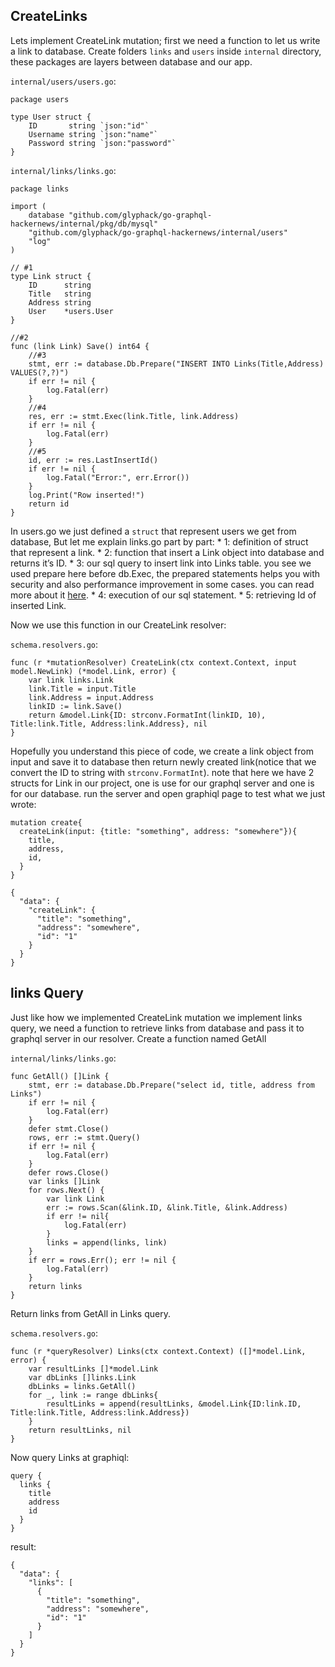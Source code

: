 ## CreateLinks

Lets implement CreateLink mutation; first we need a function to let us write a link to database. Create folders `links` and `users` inside `internal` directory, these packages are layers between database and our app.

`internal/users/users.go`:

    package users

    type User struct {
        ID       string `json:"id"`
        Username string `json:"name"`
        Password string `json:"password"`
    }

`internal/links/links.go`:

    package links

    import (
        database "github.com/glyphack/go-graphql-hackernews/internal/pkg/db/mysql"
        "github.com/glyphack/go-graphql-hackernews/internal/users"
        "log"
    )

    // #1
    type Link struct {
        ID      string
        Title   string
        Address string
        User    *users.User
    }

    //#2
    func (link Link) Save() int64 {
        //#3
        stmt, err := database.Db.Prepare("INSERT INTO Links(Title,Address) VALUES(?,?)")
        if err != nil {
            log.Fatal(err)
        }
        //#4
        res, err := stmt.Exec(link.Title, link.Address)
        if err != nil {
            log.Fatal(err)
        }
        //#5
        id, err := res.LastInsertId()
        if err != nil {
            log.Fatal("Error:", err.Error())
        }
        log.Print("Row inserted!")
        return id
    }

In users.go we just defined a `struct` that represent users we get from database, But let me explain links.go part by part: \* 1: definition of struct that represent a link. \* 2: function that insert a Link object into database and returns it’s ID. \* 3: our sql query to insert link into Links table. you see we used prepare here before db.Exec, the prepared statements helps you with security and also performance improvement in some cases. you can read more about it [here](https://www.postgresql.org/docs/9.3/sql-prepare.html). \* 4: execution of our sql statement. \* 5: retrieving Id of inserted Link.

Now we use this function in our CreateLink resolver:

`schema.resolvers.go`:

    func (r *mutationResolver) CreateLink(ctx context.Context, input model.NewLink) (*model.Link, error) {
        var link links.Link
        link.Title = input.Title
        link.Address = input.Address
        linkID := link.Save()
        return &model.Link{ID: strconv.FormatInt(linkID, 10), Title:link.Title, Address:link.Address}, nil
    }

Hopefully you understand this piece of code, we create a link object from input and save it to database then return newly created link(notice that we convert the ID to string with `strconv.FormatInt`). note that here we have 2 structs for Link in our project, one is use for our graphql server and one is for our database. run the server and open graphiql page to test what we just wrote:

    mutation create{
      createLink(input: {title: "something", address: "somewhere"}){
        title,
        address,
        id,
      }
    }

    {
      "data": {
        "createLink": {
          "title": "something",
          "address": "somewhere",
          "id": "1"
        }
      }
    }

## links Query <span id="links-query"></span>

Just like how we implemented CreateLink mutation we implement links query, we need a function to retrieve links from database and pass it to graphql server in our resolver. Create a function named GetAll

`internal/links/links.go`:

    func GetAll() []Link {
        stmt, err := database.Db.Prepare("select id, title, address from Links")
        if err != nil {
            log.Fatal(err)
        }
        defer stmt.Close()
        rows, err := stmt.Query()
        if err != nil {
            log.Fatal(err)
        }
        defer rows.Close()
        var links []Link
        for rows.Next() {
            var link Link
            err := rows.Scan(&link.ID, &link.Title, &link.Address)
            if err != nil{
                log.Fatal(err)
            }
            links = append(links, link)
        }
        if err = rows.Err(); err != nil {
            log.Fatal(err)
        }
        return links
    }

Return links from GetAll in Links query.

`schema.resolvers.go`:

    func (r *queryResolver) Links(ctx context.Context) ([]*model.Link, error) {
        var resultLinks []*model.Link
        var dbLinks []links.Link
        dbLinks = links.GetAll()
        for _, link := range dbLinks{
            resultLinks = append(resultLinks, &model.Link{ID:link.ID, Title:link.Title, Address:link.Address})
        }
        return resultLinks, nil
    }

Now query Links at graphiql:

    query {
      links {
        title
        address
        id
      }
    }

result:

    {
      "data": {
        "links": [
          {
            "title": "something",
            "address": "somewhere",
            "id": "1"
          }
        ]
      }
    }
